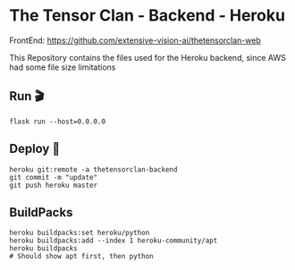 # The Tensor Clan - Backend - Heroku

FrontEnd: https://github.com/extensive-vision-ai/thetensorclan-web

This Repository contains the files used for the Heroku backend, since AWS had some file size limitations

## Run 🎬

```shell script
flask run --host=0.0.0.0
```

## Deploy 🚀

```shell script
heroku git:remote -a thetensorclan-backend
git commit -m "update"
git push heroku master
```

## BuildPacks

```shell script
heroku buildpacks:set heroku/python
heroku buildpacks:add --index 1 heroku-community/apt
heroku buildpacks
# Should show apt first, then python
```
